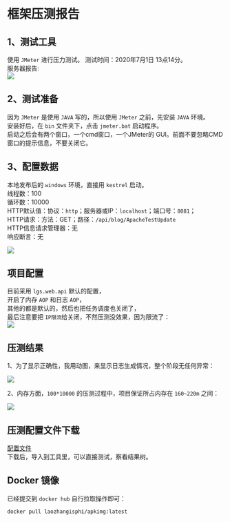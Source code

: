 # 框架压测报告


## 1、测试工具
使用 `JMeter` 进行压力测试。
测试时间：2020年7月1日 13点14分。  
服务器报告:   
<img src="https://img.neters.club/doc/serverreport.png"  >



## 2、测试准备
因为 `JMeter` 是使用 `JAVA` 写的，所以使用 `JMeter` 之前，先安装 `JAVA` 环境。   
安装好后，在 `bin` 文件夹下，点击 `jmeter.bat` 启动程序。  
启动之后会有两个窗口，一个cmd窗口，一个JMeter的 GUI。前面不要忽略CMD窗口的提示信息，不要关闭它。  

## 3、配置数据
本地发布后的 `windows` 环境，直接用 `kestrel` 启动。  
线程数：100  
循环数：10000   
HTTP默认值：协议：`http`；服务器或IP：`localhost`；端口号：`8081`；   
HTTP请求：方法：GET；路径：`/api/blog/ApacheTestUpdate`  
HTTP信息请求管理器：无  
响应断言：无   
 
<img src="https://img.neters.club/doc/ycconfig.png"  >

## 项目配置
目前采用 `lgs.web.api` 默认的配置，  
开启了内存 `AOP` 和日志 `AOP`，  
其他的都是默认的，然后也把任务调度也关闭了，  
最后注意要把 `IP限流`给关闭，不然压测没效果，因为限流了：     
<img src="https://img.neters.club/doc/appconfig.png"  >


## 压测结果
1、为了显示正确性，我用动图，来显示日志生成情况，整个阶段无任何异常：  

<img src="https://img.neters.club/doc/ddd.gif"  >


2、内存方面，`100*10000` 的压测过程中，项目保证所占内存在 `160~220m` 之间：

<img src="https://img.neters.club/doc/ycr.png"  >

## 压测配置文件下载
 [配置文件](https://img.neters.club/doc/lgs.web.apitest.jmx)  
 下载后，导入到工具里，可以直接测试，察看结果树。

 ## Docker 镜像
 已经提交到 `docker hub` 自行拉取操作即可：
 ```
 docker pull laozhangisphi/apkimg:latest
 ```